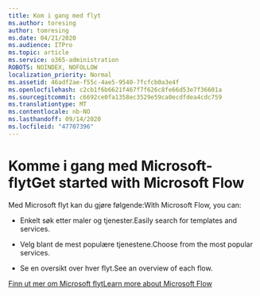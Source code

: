 ```yaml
---
title: Kom i gang med flyt
ms.author: toresing
author: tomresing
ms.date: 04/21/2020
ms.audience: ITPro
ms.topic: article
ms.service: o365-administration
ROBOTS: NOINDEX, NOFOLLOW
localization_priority: Normal
ms.assetid: 46adf2ae-f55c-4ae5-9540-7fcfcb0a3e4f
ms.openlocfilehash: c2cb1f6b6621f467f7f626c8fe66d53e7f36601a
ms.sourcegitcommit: c6692ce0fa1358ec3529e59ca0ecdfdea4cdc759
ms.translationtype: MT
ms.contentlocale: nb-NO
ms.lasthandoff: 09/14/2020
ms.locfileid: "47707396"
---
```

# <a name="get-started-with-microsoft-flow"></a><span data-ttu-id="164bc-102">Komme i gang med Microsoft-flyt</span><span class="sxs-lookup"><span data-stu-id="164bc-102">Get started with Microsoft Flow</span></span>

<span data-ttu-id="164bc-103">Med Microsoft flyt kan du gjøre følgende:</span><span class="sxs-lookup"><span data-stu-id="164bc-103">With Microsoft Flow, you can:</span></span>
  
- <span data-ttu-id="164bc-104">Enkelt søk etter maler og tjenester.</span><span class="sxs-lookup"><span data-stu-id="164bc-104">Easily search for templates and services.</span></span>
    
- <span data-ttu-id="164bc-105">Velg blant de mest populære tjenestene.</span><span class="sxs-lookup"><span data-stu-id="164bc-105">Choose from the most popular services.</span></span>
    
- <span data-ttu-id="164bc-106">Se en oversikt over hver flyt.</span><span class="sxs-lookup"><span data-stu-id="164bc-106">See an overview of each flow.</span></span>
    
[<span data-ttu-id="164bc-107">Finn ut mer om Microsoft flyt</span><span class="sxs-lookup"><span data-stu-id="164bc-107">Learn more about Microsoft Flow</span></span>](https://go.microsoft.com/fwlink/?linkid=874446)
  

